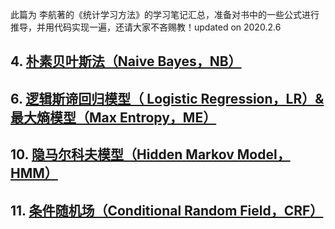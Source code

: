 此篇为 李航著的《统计学习方法》的学习笔记汇总，准备对书中的一些公式进行推导，并用代码实现一遍，还请大家不吝赐教！updated on 2020.2.6


## 4. [朴素贝叶斯法（Naive Bayes，NB）](https://michael.blog.csdn.net/article/details/104033972)
## 6. [逻辑斯谛回归模型（ Logistic Regression，LR）& 最大熵模型（Max Entropy，ME）](https://blog.csdn.net/qq_21201267/article/details/104046635)
## 10. [隐马尔科夫模型（Hidden Markov Model，HMM）](https://michael.blog.csdn.net/article/details/103433105)
## 11. [条件随机场（Conditional Random Field，CRF）](https://michael.blog.csdn.net/article/details/104163277)